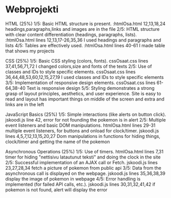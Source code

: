 # Webprojekti
HTML (25%)
1/5:
Basic HTML structure is present.
:htmlOsa.html 12,13,18,24 headings,paragraphs,links and images are in the file
2/5:
HTML structure with clear content differentiation (headings, paragraphs, lists).
:htmlOsa.html lines 12,13,17-26,35,36 I used headings and paragraphs and lists
4/5:
Tables are effectively used.
:htmlOsa.html lines 40-61 I made table that shows my projects

CSS (25%)
1/5:
Basic CSS styling (colors, fonts).
cssOsaat.css lines 37,41,56,71,72 I changed colors,size and fonts of the texts
2/5:
Use of classes and IDs to style specific elements.
cssOsaat.css lines 36,44,48,53,60,12,15,27,19 I used classes and IDs to style specific elements
3/5:
Implementation of responsive design elements.
cssOsaat.css lines 61-64,38-40 Text is responsive design
5/5:
Styling demonstrates a strong grasp of layout principles, aesthetics, and user experience.
Site is easy to read and layout has important things on middle of the screen and extra and links are in the left

JavaScript Basics (25%)
1/5:
Simple interactions (like alerts on button click).
jskoodi.js line 42, error for not founding the pokemon is in alert
2/5:
Multiple event listeners and basic DOM manipulations.
htmlOsa.html lines 29-31 multiple event listeners, for buttons and onload for clock/timer.
jskoodi.js lines 4,5,7,12,13,15,20,27 Dom manipulations in functions for hiding things, clock/timer and getting the name of the pokemon

Asynchronous Operations (25%)
1/5:
Use of timers.
htmlOsa.html lines 7,31 timer for hiding "nettisivu latautunut teksti" and doing the clock in the site
2/5:
Successful implementation of an AJAX call or Fetch.
jskoodi.js lines 23,27,28,34 fetch a picture of pokemon from public api
3/5:
Data from the asynchronous call is displayed on the webpage.
jskoodi.js lines 35,36,38,39 display the image of pokemon in webpage
4/5:
Error handling is implemented (for failed API calls, etc.).
jskoodi.js lines 30,31,32,41,42 if pokemon is not found, alert will display the error
